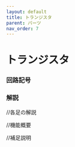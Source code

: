 ```yaml
---
layout: default
title: トランジスタ
parent: パーツ
nav_order: 7
---
```


# トランジスタ

### 回路記号

### 解説
//各足の解説

//機能概要

//補足説明